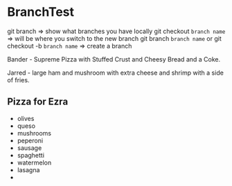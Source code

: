 # BranchTest

git branch => show what branches you have locally
git checkout `branch name` => will be where you switch to the new branch
git branch `branch name` or git checkout -b `branch name` => create a branch

Bander - Supreme Pizza with Stuffed Crust and Cheesy Bread and a Coke.


Jarred - large ham and mushroom with extra cheese and shrimp with a side of fries.


## Pizza for Ezra 
- olives
- queso 
- mushrooms 
- peperoni 
- sausage 
- spaghetti 
- watermelon
- lasagna
- 
